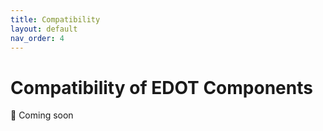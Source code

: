 ```yaml
---
title: Compatibility
layout: default
nav_order: 4
---
```


# Compatibility of EDOT Components

🚧 Coming soon